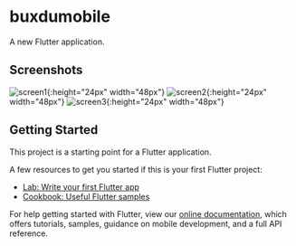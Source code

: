 # buxdumobile

A new Flutter application.

## Screenshots
![screen1](https://i.pinimg.com/originals/e4/87/02/e487021a43b0b7854c8c3f382cb095fa.jpg){:height="24px" width="48px"}
![screen2](https://i.pinimg.com/originals/80/19/36/801936c97fb5ce8525942ee4947ee3b2.jpg){:height="24px" width="48px"}
![screen3](https://i.pinimg.com/originals/4a/5c/17/4a5c17a96708bf98d8a860b4558ccb2a.jpg){:height="24px" width="48px"}

## Getting Started

This project is a starting point for a Flutter application.

A few resources to get you started if this is your first Flutter project:

- [Lab: Write your first Flutter app](https://flutter.dev/docs/get-started/codelab)
- [Cookbook: Useful Flutter samples](https://flutter.dev/docs/cookbook)

For help getting started with Flutter, view our
[online documentation](https://flutter.dev/docs), which offers tutorials,
samples, guidance on mobile development, and a full API reference.
